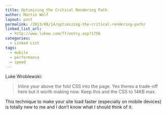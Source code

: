 ```yaml
---
title: Optimizing the Critical Rendering Path
author: Martin Wolf
layout: post
permalink: /2013/08/14/optimizing-the-critical-rendering-path/
linked_list_url:
  - http://www.lukew.com/ff/entry.asp?1756
categories:
  - Linked List
tags:
  - mobile
  - performance
  - speed
---
```

<p class="linked-list-quote-author">
  Luke Wroblewski:
</p>

> Inline your above the fold CSS into the page. Yes theres a trade-off here but it worth making now. Keep this and the CSS to 14KB max.

This technique to make your site load faster (especially on mobile devices) is totally new to me and I don&#8217;t know what I should think of it.